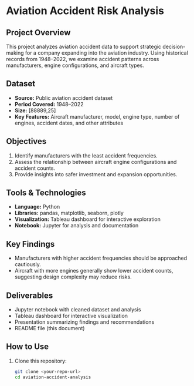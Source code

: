# Aviation Accident Risk Analysis  

## Project Overview  
This project analyzes aviation accident data to support strategic decision-making for a company expanding into the aviation industry. Using historical records from 1948–2022, we examine accident patterns across manufacturers, engine configurations, and aircraft types.  

## Dataset  
- **Source:** Public aviation accident dataset  
- **Period Covered:** 1948–2022  
- **Size:** [88889,25] 
- **Key Features:** Aircraft manufacturer, model, engine type, number of engines, accident dates, and other attributes  

## Objectives  
1. Identify manufacturers with the least accident frequencies.  
2. Assess the relationship between aircraft engine configurations and accident counts.  
3. Provide insights into safer investment and expansion opportunities.  

## Tools & Technologies  
- **Language:** Python  
- **Libraries:** pandas, matplotlib, seaborn, plotly  
- **Visualization:** Tableau dashboard for interactive exploration  
- **Notebook:** Jupyter for analysis and documentation  

## Key Findings  
- Manufacturers with higher accident frequencies should be approached cautiously.  
- Aircraft with more engines generally show lower accident counts, suggesting design complexity may reduce risks.  

## Deliverables  
- Jupyter notebook with cleaned dataset and analysis  
- Tableau dashboard for interactive visualization  
- Presentation summarizing findings and recommendations  
- README file (this document)  

## How to Use  
1. Clone this repository:  
   ```bash
   git clone <your-repo-url>
   cd aviation-accident-analysis

